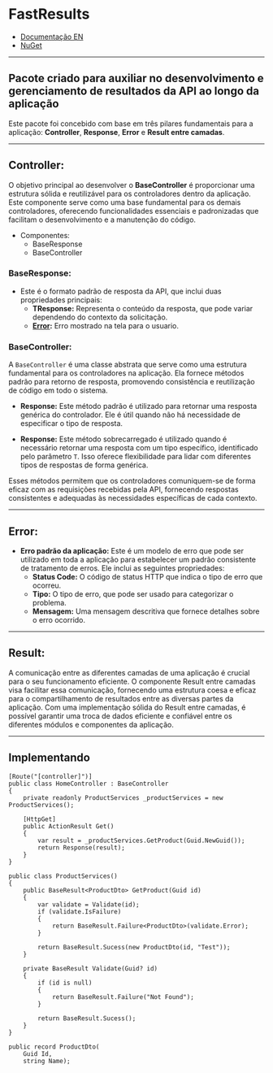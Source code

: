 # FastResults

- [Documentação EN](https://github.com/AkioSerizawa/FastResults/blob/main/README.md)
- [NuGet](https://www.nuget.org/packages/FastResults)

---

## Pacote criado para auxiliar no desenvolvimento e gerenciamento de resultados da API ao longo da aplicação

Este pacote foi concebido com base em três pilares fundamentais para a aplicação:
**Controller**, **Response**, **Error** e **Result entre camadas**.

---

## Controller:

O objetivo principal ao desenvolver o **BaseController** é proporcionar uma estrutura sólida e reutilizável para os
controladores dentro da aplicação. Este componente serve como uma base fundamental para os demais controladores,
oferecendo funcionalidades essenciais e padronizadas que facilitam o desenvolvimento e a manutenção do código.

- Componentes:
    - BaseResponse
    - BaseController

### BaseResponse:

- Este é o formato padrão de resposta da API, que inclui duas propriedades principais:
  - **TResponse:** Representa o conteúdo da resposta, que pode variar dependendo do contexto da solicitação.
  - **[Error](#error):** Erro mostrado na tela para o usuario.

### BaseController:

A `BaseController` é uma classe abstrata que serve como uma estrutura fundamental para os controladores na aplicação. 
Ela fornece métodos padrão para retorno de resposta, promovendo consistência e reutilização de código em todo o sistema.

- **Response:** Este método padrão é utilizado para retornar uma resposta genérica do controlador. Ele é útil quando não há necessidade de especificar o tipo de resposta.

- **Response<T>:** Este método sobrecarregado é utilizado quando é necessário retornar uma resposta com um tipo específico, identificado pelo parâmetro `T`. Isso oferece flexibilidade para lidar com diferentes tipos de respostas de forma genérica.

Esses métodos permitem que os controladores comuniquem-se de forma eficaz com as requisições recebidas pela API, 
fornecendo respostas consistentes e adequadas às necessidades específicas de cada contexto.

---

## Error:

- **Erro padrão da aplicação:** Este é um modelo de erro que pode ser utilizado em toda a aplicação para estabelecer um padrão consistente de tratamento de erros. Ele inclui as seguintes propriedades:
  - **Status Code:** O código de status HTTP que indica o tipo de erro que ocorreu.
  - **Tipo:** O tipo de erro, que pode ser usado para categorizar o problema.
  - **Mensagem:** Uma mensagem descritiva que fornece detalhes sobre o erro ocorrido.

---

## Result:
A comunicação entre as diferentes camadas de uma aplicação é crucial para o seu funcionamento eficiente. 
O componente Result entre camadas visa facilitar essa comunicação, fornecendo uma estrutura coesa e eficaz para o 
compartilhamento de resultados entre as diversas partes da aplicação. Com uma implementação sólida do Result entre camadas, 
é possível garantir uma troca de dados eficiente e confiável entre os diferentes módulos e componentes da aplicação.

--- 

## Implementando
```.ASP.NET (C#)
[Route("[controller]")]
public class HomeController : BaseController
{
    private readonly ProductServices _productServices = new ProductServices();

    [HttpGet]
    public ActionResult Get()
    {
        var result = _productServices.GetProduct(Guid.NewGuid());
        return Response(result);
    }
}

public class ProductServices()
{
    public BaseResult<ProductDto> GetProduct(Guid id)
    {
        var validate = Validate(id);
        if (validate.IsFailure)
        {
            return BaseResult.Failure<ProductDto>(validate.Error);
        }

        return BaseResult.Sucess(new ProductDto(id, "Test"));
    }

    private BaseResult Validate(Guid? id)
    {
        if (id is null)
        {
            return BaseResult.Failure("Not Found");
        }

        return BaseResult.Sucess();
    }
}

public record ProductDto(
    Guid Id,
    string Name);
```